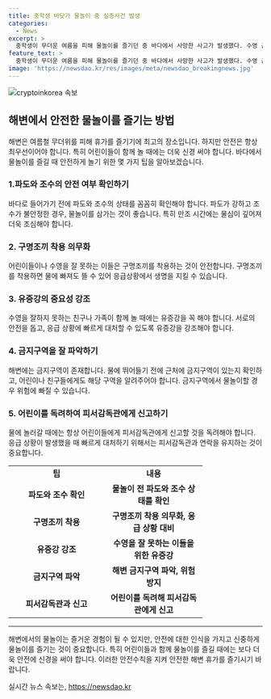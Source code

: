 ```yaml
---
title: 중학생 바닷가 물놀이 중 실종사건 발생
categories:
  - News
excerpt: >
  중학생이 무더운 여름을 피해 물놀이를 즐기던 중 바다에서 사망한 사고가 발생했다. 수영 금지구역에서 물놀이를 한 A군(14)은 물에 빠져 심정지 상태로 발견되었고 병원으로 옮겨졌지만 사망하였다. 친구들과 함께 물놀이를 즐기던 중이었으며, 사고 당시 파도는 잔잔했으나 수심이 깊은 시간대였다. 경찰은 친구들의 목격 진술을 조사하고 정확한 경위를 확인 중이다. (150자)
feature_text: >
  중학생이 무더운 여름을 피해 물놀이를 즐기던 중 바다에서 사망한 사고가 발생했다. 수영 금지구역에서 물놀이를 한 A군(14)은 물에 빠져 심정지 상태로 발견되었고 병원으로 옮겨졌지만 사망하였다. 친구들과 함께 물놀이를 즐기던 중이었으며, 사고 당시 파도는 잔잔했으나 수심이 깊은 시간대였다. 경찰은 친구들의 목격 진술을 조사하고 정확한 경위를 확인 중이다. (150자)
image: 'https://newsdao.kr/res/images/meta/newsdao_breakingnews.jpg'
---
```


<p><img src="https://newsdao.kr/res/images/meta/newsdao_breakingnews.jpg" alt="cryptoinkorea 속보" /></p>

<h2 data-ke-size="size26">해변에서 안전한 물놀이를 즐기는 방법</h2>

<p data-ke-size="size16">해변은 여름철 무더위를 피해 휴가를 즐기기에 최고의 장소입니다. 하지만 안전은 항상 최우선이어야 합니다. 특히 어린이들이 함께 놀 때에는 더욱 신경 써야 합니다. 바다에서 물놀이를 즐길 때 안전하게 놀기 위한 몇 가지 팁을 알아보겠습니다.</p>

<h3 data-ke-size="size24">1.파도와 조수의 안전 여부 확인하기</h3>

<p data-ke-size="size16">바다로 들어가기 전에 파도와 조수의 상태를 꼼꼼히 확인해야 합니다. 파도가 강하고 조수가 불안정한 경우, 물놀이를 삼가는 것이 좋습니다. 특히 만조 시간에는 물심이 깊어져 더욱 조심해야 합니다.</p>

<h3 data-ke-size="size24">2. 구명조끼 착용 의무화</h3>

<p data-ke-size="size16">어린이들이나 수영을 잘 못하는 이들은 구명조끼를 착용하는 것이 안전합니다. 구명조끼를 착용하면 물에 빠져도 뜰 수 있어 응급상황에서 생명을 지킬 수 있습니다.</p>

<h3 data-ke-size="size24">3. 유증강의 중요성 강조</h3>

<p data-ke-size="size16">수영을 잘하지 못하는 친구나 가족이 함께 놀 때에는 유증강을 꼭 해야 합니다. 서로의 안전을 돕고, 응급 상황에 빠르게 대처할 수 있도록 유증강을 강조해야 합니다.</p>

<h3 data-ke-size="size24">4. 금지구역을 잘 파악하기</h3>

<p data-ke-size="size16">해변에는 금지구역이 존재합니다. 물에 뛰어들기 전에 근처에 금지구역이 있는지 확인하고, 어린이나 친구들에게도 해당 구역을 알려주어야 합니다. 금지구역에서 물놀이할 경우 위험에 빠질 수 있습니다.</p>

<h3 data-ke-size="size24">5. 어린이를 독려하여 피서감독관에게 신고하기</h3>

<p data-ke-size="size16">물에 놀러갈 때에는 항상 어린이들에게 피서감독관에게 신고할 것을 독려해야 합니다. 응급 상황이 발생했을 때 빠르게 대처하기 위해서는 피서감독관과 연락을 유지하는 것이 중요합니다.</p>

<table>
  <colgroup>
  <col width="191" style="width: 143pt;" />
  <col width="195" style="width: 146pt;" />
  </colgroup>
  <tbody>
  <tr>
  <td style="text-align: center; height: 17px;"><b>팁</b></td>
  <td style="text-align: center; height: 17px;"><b>내용</b></td>
  </tr>
  <tr>
  <td style="text-align: center; height: 17px;"><b>파도와 조수 확인</b></td>
  <td style="text-align: center; height: 17px;"><b>물놀이 전 파도와 조수 상태를 확인</b></td>
  </tr>
  <tr>
  <td style="text-align: center; height: 17px;"><b>구명조끼 착용</b></td>
  <td style="text-align: center; height: 17px;"><b>구명조끼 착용 의무화, 응급 상황 대비</b></td>
  </tr>
  <tr>
  <td style="text-align: center; height: 17px;"><b>유증강 강조</b></td>
  <td style="text-align: center; height: 17px;"><b>수영을 잘 못하는 이들을 위한 유증강</b></td>
  </tr>
  <tr>
  <td style="text-align: center; height: 17px;"><b>금지구역 파악</b></td>
  <td style="text-align: center; height: 17px;"><b>해변 금지구역 파악, 위험 방지</b></td>
  </tr>
  <tr>
  <td style="text-align: center; height: 17px;"><b>피서감독관과 신고</b></td>
  <td style="text-align: center; height: 17px;"><b>어린이를 독려해 피서감독관에게 신고</b></td>
  </tr>
  </tbody>
</table>

<hr>

<p data-ke-size="size16">해변에서의 물놀이는 즐거운 경험이 될 수 있지만, 안전에 대한 인식을 가지고 신중하게 물놀이를 즐기는 것이 중요합니다. 특히 어린이들과 함께 물놀이를 즐길 때에는 보다 더욱 안전에 신경을 써야 합니다. 이러한 안전수칙을 지켜 안전한 해변 휴가를 즐기시기 바랍니다.</p>
실시간 뉴스 속보는, <a href="https://newsdao.kr" rel="dofollow">https://newsdao.kr</a>


